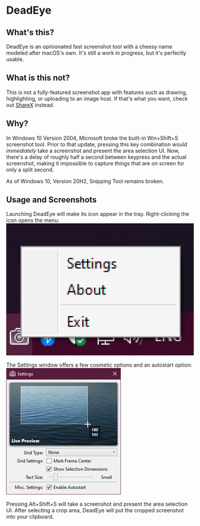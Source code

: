 # DeadEye

## What's this?

DeadEye is an opinionated fast screenshot tool with a cheesy name modeled after macOS's own. It's still a work in progress, but it's perfectly usable.

## What is this not?

This is not a fully-featured screenshot app with features such as drawing, highlighting, or uploading to an image host. If that's what you want, check out [ShareX](https://getsharex.com/) instead.

## Why?

In Windows 10 Version 2004, Microsoft broke the built-in Win+Shift+S screenshot tool.
Prior to that update, pressing this key combination would *immediately* take a screenshot and present the area selection UI.
Now, there's a delay of roughly half a second between keypress and the actual screenshot, making it impossible to capture things that are on screen for only a split second.

As of Windows 10, Version 20H2, Snipping Tool remains broken.

## Usage and Screenshots

Launching DeadEye will make its icon appear in the tray. Right-clicking the icon opens the menu:
![Screenshot of DeadEye's icon in the tray, with the context menu open](screenshots/trayicon.png)

The Settings window offers a few cosmetic options and an autostart option:
![Screenshot of DeadEye's settings window](screenshots/settings.png)

Pressing Alt+Shift+S will take a screenshot and present the area selection UI. After selecting a crop area, DeadEye will put the cropped screenshot into your clipboard.
